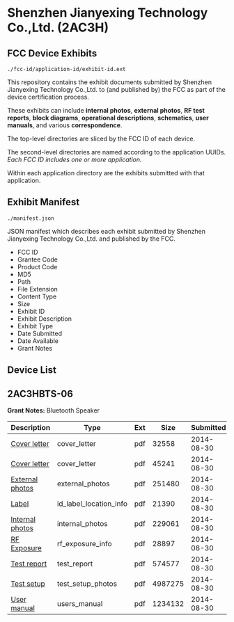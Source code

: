# Shenzhen Jianyexing Technology Co.,Ltd. (2AC3H)
## FCC Device Exhibits

```
./fcc-id/application-id/exhibit-id.ext
```

This repository contains the exhibit documents submitted by Shenzhen Jianyexing Technology Co.,Ltd. to (and published by) the FCC as part of the device certification process.

These exhibits can include **internal photos**, **external photos**, **RF test reports**, **block diagrams**, **operational descriptions**, **schematics**, **user manuals**, and various **correspondence**.

The top-level directories are sliced by the FCC ID of each device.

The second-level directories are named according to the application UUIDs. *Each FCC ID includes one or more application.*

Within each application directory are the exhibits submitted with that application. 

## Exhibit Manifest

```
./manifest.json
```

JSON manifest which describes each exhibit submitted by Shenzhen Jianyexing Technology Co.,Ltd. and published by the FCC.

- FCC ID
- Grantee Code
- Product Code
- MD5
- Path
- File Extension
- Content Type
- Size
- Exhibit ID
- Exhibit Description
- Exhibit Type
- Date Submitted
- Date Available
- Grant Notes

## Device List
## 2AC3HBTS-06
**Grant Notes:** Bluetooth Speaker

| Description | Type | Ext | Size | Submitted | Available |
| ----------- | ---- | --- | ---- | --------- | --------- |
| [Cover letter](2AC3HBTS-06/c222938f7b4799032cde8c32dd37a5ac/2373805.pdf) | cover_letter | pdf | 32558 | 2014-08-30 | 2014-08-30 |
| [Cover letter](2AC3HBTS-06/c222938f7b4799032cde8c32dd37a5ac/2373806.pdf) | cover_letter | pdf | 45241 | 2014-08-30 | 2014-08-30 |
| [External photos](2AC3HBTS-06/c222938f7b4799032cde8c32dd37a5ac/2373807.pdf) | external_photos | pdf | 251480 | 2014-08-30 | 2014-08-30 |
| [Label](2AC3HBTS-06/c222938f7b4799032cde8c32dd37a5ac/2373808.pdf) | id_label_location_info | pdf | 21390 | 2014-08-30 | 2014-08-30 |
| [Internal photos](2AC3HBTS-06/c222938f7b4799032cde8c32dd37a5ac/2373809.pdf) | internal_photos | pdf | 229061 | 2014-08-30 | 2014-08-30 |
| [RF Exposure](2AC3HBTS-06/c222938f7b4799032cde8c32dd37a5ac/2373811.pdf) | rf_exposure_info | pdf | 28897 | 2014-08-30 | 2014-08-30 |
| [Test report](2AC3HBTS-06/c222938f7b4799032cde8c32dd37a5ac/2373813.pdf) | test_report | pdf | 574577 | 2014-08-30 | 2014-08-30 |
| [Test setup](2AC3HBTS-06/c222938f7b4799032cde8c32dd37a5ac/2373814.pdf) | test_setup_photos | pdf | 4987275 | 2014-08-30 | 2014-08-30 |
| [User manual](2AC3HBTS-06/c222938f7b4799032cde8c32dd37a5ac/2373815.pdf) | users_manual | pdf | 1234132 | 2014-08-30 | 2014-08-30 |
